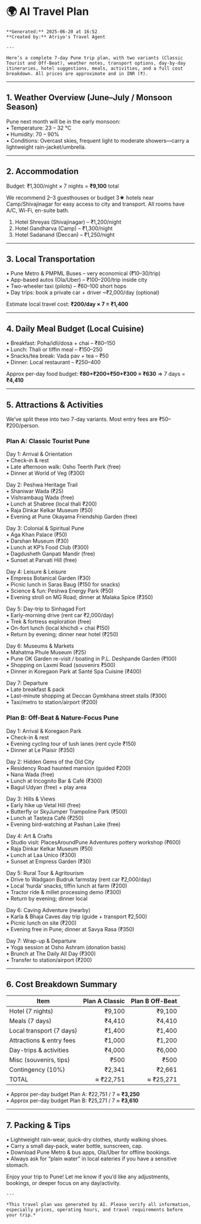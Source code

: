 # 🌍 AI Travel Plan

    **Generated:** 2025-06-20 at 16:52  
    **Created by:** Atriyo's Travel Agent

    ---

    Here’s a complete 7-day Pune trip plan, with two variants (Classic Tourist and Off-Beat), weather notes, transport options, day-by-day itineraries, hotel suggestions, meals, activities, and a full cost breakdown. All prices are approximate and in INR (₹).  

---  
## 1. Weather Overview (June–July / Monsoon Season)  
Pune next month will be in the early monsoon:  
• Temperature: 23 – 32 °C  
• Humidity: 70 – 90%  
• Conditions: Overcast skies, frequent light to moderate showers—carry a lightweight rain-jacket/umbrella.  

---  
## 2. Accommodation  
Budget: ₹1,300/night × 7 nights = **₹9,100** total  

We recommend 2–3 guesthouses or budget 3★ hotels near Camp/Shivajinagar for easy access to city and transport. All rooms have A/C, Wi-Fi, en-suite bath.  
1. Hotel Shreyas (Shivajinagar) – ₹1,200/night  
2. Hotel Gandharva (Camp) – ₹1,300/night  
3. Hotel Sadanand (Deccan) – ₹1,250/night  

---  
## 3. Local Transportation  
• Pune Metro & PMPML Buses – very economical (₹10–30/trip)  
• App-based autos (Ola/Uber) – ₹100–200/trip inside city  
• Two-wheeler taxi (pilots) – ₹60–100 short hops  
• Day trips: book a private car + driver ~₹2,000/day (optional)  

Estimate local travel cost: **₹200/day × 7 = ₹1,400**  

---  
## 4. Daily Meal Budget (Local Cuisine)  
• Breakfast: Poha/idli/dosa + chai – ₹80–150  
• Lunch: Thali or tiffin meal – ₹150–250  
• Snacks/tea break: Vada pav + tea – ₹50  
• Dinner: Local restaurant – ₹250–400  

Approx per-day food budget: **₹80+₹200+₹50+₹300 = ₹630** ⇒ 7 days = **₹4,410**  

---  
## 5. Attractions & Activities  
We’ve split these into two 7-day variants. Most entry fees are ₹50–₹200/person.  

### Plan A: Classic Tourist Pune  
Day 1: Arrival & Orientation  
 • Check-in & rest  
 • Late afternoon walk: Osho Teerth Park (free)  
 • Dinner at World of Veg (₹300)  

Day 2: Peshwa Heritage Trail  
 • Shaniwar Wada (₹25)  
 • Vishrambaug Wada (free)  
 • Lunch at Shabree (local thali ₹200)  
 • Raja Dinkar Kelkar Museum (₹50)  
 • Evening at Pune Okayama Friendship Garden (free)  

Day 3: Colonial & Spiritual Pune  
 • Aga Khan Palace (₹50)  
 • Darshan Museum (₹30)  
 • Lunch at KP’s Food Club (₹300)  
 • Dagdusheth Ganpati Mandir (free)  
 • Sunset at Parvati Hill (free)  

Day 4: Leisure & Leisure  
 • Empress Botanical Garden (₹30)  
 • Picnic lunch in Saras Baug (₹150 for snacks)  
 • Science & fun: Peshwa Energy Park (₹50)  
 • Evening stroll on MG Road; dinner at Malaka Spice (₹350)  

Day 5: Day-trip to Sinhagad Fort  
 • Early-morning drive (rent car ₹2,000/day)  
 • Trek & fortress exploration (free)  
 • On-fort lunch (local khichdi + chai ₹150)  
 • Return by evening; dinner near hotel (₹250)  

Day 6: Museums & Markets  
 • Mahatma Phule Museum (₹25)  
 • Pune OK Garden re-visit / boating in P.L. Deshpande Garden (₹100)  
 • Shopping on Laxmi Road (souvenirs ₹500)  
 • Dinner in Koregaon Park at Santé Spa Cuisine (₹400)  

Day 7: Departure  
 • Late breakfast & pack  
 • Last-minute shopping at Deccan Gymkhana street stalls (₹300)  
 • Taxi/metro to station/airport (₹200)  

### Plan B: Off-Beat & Nature-Focus Pune  
Day 1: Arrival & Koregaon Park  
 • Check-in & rest  
 • Evening cycling tour of lush lanes (rent cycle ₹150)  
 • Dinner at Le Plaisir (₹350)  

Day 2: Hidden Gems of the Old City  
 • Residency Road haunted mansion (guided ₹200)  
 • Nana Wada (free)  
 • Lunch at Incognito Bar & Café (₹300)  
 • Bagul Udyan (free) + play area  

Day 3: Hills & Views  
 • Early hike up Vetal Hill (free)  
 • Butterfly or SkyJumper Trampoline Park (₹500)  
 • Lunch at Tasteza Café (₹250)  
 • Evening bird-watching at Pashan Lake (free)  

Day 4: Art & Crafts  
 • Studio visit: PlacesAroundPune Adventures pottery workshop (₹600)  
 • Raja Dinkar Kelkar Museum (₹50)  
 • Lunch at Laa Unico (₹300)  
 • Sunset at Empress Garden (₹30)  

Day 5: Rural Tour & Agritourism  
 • Drive to Wadgaon Budruk farmstay (rent car ₹2,000/day)  
 • Local ‘hurda’ snacks, tiffin lunch at farm (₹200)  
 • Tractor ride & millet processing demo (₹300)  
 • Return by evening; dinner local  

Day 6: Caving Adventure (nearby)  
 • Karla & Bhaja Caves day trip (guide + transport ₹2,500)  
 • Picnic lunch on site (₹200)  
 • Evening free in Pune; dinner at Savya Rasa (₹350)  

Day 7: Wrap-up & Departure  
 • Yoga session at Osho Ashram (donation basis)  
 • Brunch at The Daily All Day (₹300)  
 • Transfer to station/airport (₹200)  

---  
## 6. Cost Breakdown Summary  

Item                         | Plan A Classic | Plan B Off-Beat  
-----------------------------|---------------:|---------------:  
Hotel (7 nights)             |     ₹9,100     |     ₹9,100  
Meals (7 days)               |     ₹4,410     |     ₹4,410  
Local transport (7 days)     |     ₹1,400     |     ₹1,400  
Attractions & entry fees     |     ₹1,000     |     ₹1,200  
Day-trips & activities       |     ₹4,000     |     ₹6,000  
Misc (souvenirs, tips)       |       ₹500     |       ₹500  
Contingency (10%)            |     ₹2,341     |     ₹2,661  
TOTAL                        |  ≈ ₹22,751     |  ≈ ₹25,271  

• Approx per-day budget Plan A: ₹22,751 / 7 ≈ **₹3,250**  
• Approx per-day budget Plan B: ₹25,271 / 7 ≈ **₹3,610**  

---  
## 7. Packing & Tips  
• Lightweight rain-wear, quick-dry clothes, sturdy walking shoes.  
• Carry a small day-pack, water bottle, sunscreen, cap.  
• Download Pune Metro & bus apps, Ola/Uber for offline bookings.  
• Always ask for “plain water” in local eateries if you have a sensitive stomach.  

Enjoy your trip to Pune! Let me know if you’d like any adjustments, bookings, or deeper focus on any day/activity.

    ---

    *This travel plan was generated by AI. Please verify all information, especially prices, operating hours, and travel requirements before your trip.*
    